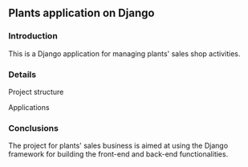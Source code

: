 ## Plants application on Django

### Introduction  
This is a Django application for managing plants' sales shop activities.

### Details  

Project structure

Applications  

### Conclusions

The project for plants' sales business is aimed at using the Django framework for building the front-end and back-end functionalities.